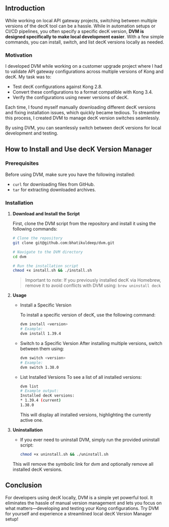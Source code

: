 ## Introduction

While working on local API gateway projects, switching between multiple versions of the decK tool can be a hassle. While in automation setups or CI/CD pipelines, you often specify a specific decK version, **DVM is designed specifically to make local development easier**. With a few simple commands, you can install, switch, and list decK versions locally as needed.

### Motivation

I developed DVM while working on a customer upgrade project where I had to validate API gateway configurations across multiple versions of Kong and decK. My task was to:

- Test decK configurations against Kong 2.8.
- Convert these configurations to a format compatible with Kong 3.4.
- Verify the configurations using newer versions of decK.

Each time, I found myself manually downloading different decK versions and fixing installation issues, which quickly became tedious. To streamline this process, I created DVM to manage decK version switches seamlessly. 

By using DVM, you can seamlessly switch between decK versions for local development and testing.

## How to Install and Use decK Version Manager

### Prerequisites

Before using DVM, make sure you have the following installed:

- `curl` for downloading files from GitHub.
- `tar` for extracting downloaded archives.

### Installation

1. **Download and Install the Script**

    First, clone the DVM script from the repository and install it using the following commands:

    ```bash
    # Clone the repository
    git clone git@github.com:bhatikuldeep/dvm.git

    # Navigate to the DVM directory
    cd dvm

    # Run the installation script
    chmod +x install.sh && ./install.sh
    ```

    > Important to note: If you previously installed decK via Homebrew, remove it to avoid conflicts with DVM using: `brew uninstall deck`

2. **Usage**

    - Install a Specific Version
    
        To install a specific version of decK, use the following command:

        ```bash
        dvm install <version>
        # Example:
        dvm install 1.39.4
        ```
                
    - Switch to a Specific Version
        After installing multiple versions, switch between them using:

        ```bash    
        dvm switch <version>
        # Example:
        dvm switch 1.38.0
        ```

    - List Installed Versions
        To see a list of all installed versions:

        ```bash    
        dvm list
        # Example output:
        Installed decK versions:
        * 1.39.4 (current)
        1.38.0
        ```

        This will display all installed versions, highlighting the currently active one.

3. **Uninstallation**

    - If you ever need to uninstall DVM, simply run the provided uninstall script:

        ```bash    
        chmod +x uninstall.sh && ./uninstall.sh
        ```
    
    This will remove the symbolic link for dvm and optionally remove all installed decK versions.

## Conclusion

For developers using decK locally, DVM is a simple yet powerful tool. It eliminates the hassle of manual version management and lets you focus on what matters—developing and testing your Kong configurations. Try DVM for yourself and experience a streamlined local decK Version Manager setup!